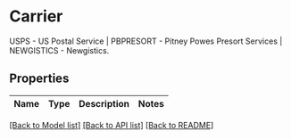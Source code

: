 # Carrier

USPS - US Postal Service | PBPRESORT - Pitney Powes Presort Services |   NEWGISTICS - Newgistics. 
## Properties
Name | Type | Description | Notes
------------ | ------------- | ------------- | -------------

[[Back to Model list]](../README.md#documentation-for-models) [[Back to API list]](../README.md#documentation-for-api-endpoints) [[Back to README]](../README.md)


